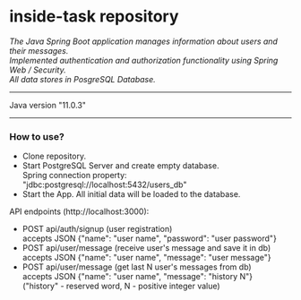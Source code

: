 # inside-task repository

 _The Java Spring Boot application manages information about users and their messages._<br/>
 _Implemented authentication and authorization functionality using Spring Web / Security._<br/>
 _All data stores in PosgreSQL Database._
___
Java version "11.0.3"<br/>
___
### How to use?
* Clone repository.
* Start PostgreSQL Server and create empty database.<br/>
Spring connection property: "jdbc:postgresql://localhost:5432/users_db"
* Start the App. All initial data will be loaded to the database.

API endpoints (http://localhost:3000):<br/>
* POST api/auth/signup (user registration)<br/>
accepts JSON {"name": "user name", "password": "user password"}
* POST api/user/message (receive user's message and save it in db)<br/>
accepts JSON {"name": "user name", "message": "user message"}
* POST api/user/message (get last N user's messages from db)<br/>
accepts JSON {"name": "user name", "message": "history N"}<br/>
("history" - reserved word, N - positive integer value)